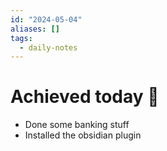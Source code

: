 ```yaml
---
id: "2024-05-04"
aliases: []
tags:
  - daily-notes
---
```


# Achieved today 🎉

- Done some banking stuff
- Installed the obsidian plugin
